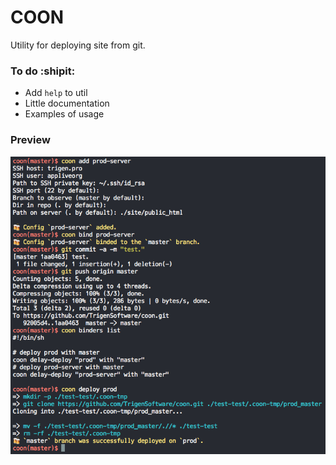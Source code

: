 COON
====

Utility for deploying site from git.

### To do :shipit:
- Add `help` to util
- Little documentation
- Examples of usage

### Preview
![logo](https://raw.githubusercontent.com/TrigenSoftware/coon/master/preview.png)
